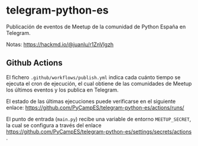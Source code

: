 # telegram-python-es

Publicación de eventos de Meetup de la comunidad de Python España en Telegram.

Notas: <https://hackmd.io/@juanlu/r1ZnVlgzh>

## Github Actions

El fichero `.github/workflows/publish.yml` indica cada cuánto tiempo se ejecuta el cron de ejecución, el cual
obtiene de las comunidades de Meetup los últimos eventos y los publica en Telegram.

El estado de las últimas ejecuciones puede verificarse en el siguiente enlace:
<https://github.com/PyCampES/telegram-python-es/actions/runs/>

El punto de entrada (`main.py`) recibe una variable de entorno `MEETUP_SECRET`, la cual se configura a través del
enlace <https://github.com/PyCampES/telegram-python-es/settings/secrets/actions> .
